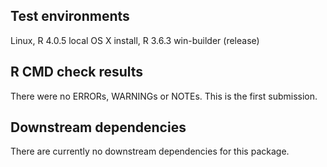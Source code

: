 ## Test environments
Linux, R 4.0.5
local OS X install, R 3.6.3
win-builder (release)

## R CMD check results
There were no ERRORs, WARNINGs or NOTEs. This is the first submission.

## Downstream dependencies
There are currently no downstream dependencies for this package.
